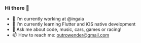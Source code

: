 ### Hi there 👋

- 🔭 I’m currently working at @ingaia
- 🌱 I’m currently learning Flutter and iOS native development
- 💬 Ask me about code, music, cars, games or racing!
- 📫 How to reach me: outrowender@gmail.com
